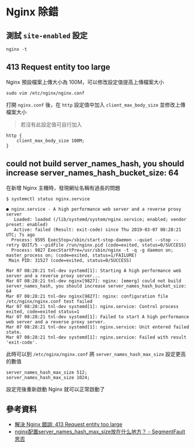 # Nginx 除錯

## 測試 `site-enabled` 設定

```
nginx -t
```

## 413 Request entity too large

Nginx 預設檔案上傳大小為 100M，可以修改設定值提高上傳檔案大小

```shell
sudo vim /etc/nginx/nginx.conf
```

打開 `nginx.conf` 後，在 `http` 設定值中加入 `client_max_body_size` 並修改上傳檔案大小

> 若沒有此設定值可自行加入

```
http {
    client_max_body_size 100M;
}
```

## could not build server_names_hash, you should increase server_names_hash_bucket_size: 64

在新增 Nginx 主機時，發現網址名稱有過長的問題


```
$ systemctl status nginx.service

● nginx.service - A high performance web server and a reverse proxy server
   Loaded: loaded (/lib/systemd/system/nginx.service; enabled; vendor preset: enabled)
   Active: failed (Result: exit-code) since Thu 2019-03-07 08:28:21 UTC; 7s ago
  Process: 9595 ExecStop=/sbin/start-stop-daemon --quiet --stop --retry QUIT/5 --pidfile /run/nginx.pid (code=exited, status=0/SUCCESS)
  Process: 9827 ExecStartPre=/usr/sbin/nginx -t -q -g daemon on; master_process on; (code=exited, status=1/FAILURE)
 Main PID: 31527 (code=exited, status=0/SUCCESS)

Mar 07 08:28:21 tnl-dev systemd[1]: Starting A high performance web server and a reverse proxy server...
Mar 07 08:28:21 tnl-dev nginx[9827]: nginx: [emerg] could not build server_names_hash, you should increase server_names_hash_bucket_size: 64
Mar 07 08:28:21 tnl-dev nginx[9827]: nginx: configuration file /etc/nginx/nginx.conf test failed
Mar 07 08:28:21 tnl-dev systemd[1]: nginx.service: Control process exited, code=exited status=1
Mar 07 08:28:21 tnl-dev systemd[1]: Failed to start A high performance web server and a reverse proxy server.
Mar 07 08:28:21 tnl-dev systemd[1]: nginx.service: Unit entered failed state.
Mar 07 08:28:21 tnl-dev systemd[1]: nginx.service: Failed with result 'exit-code'.
```

此時可以到 `/etc/nginx/nginx.conf` 將 `server_names_hash_max_size` 設定更高的數值

```
server_names_hash_max_size 512;
server_names_hash_max_size 1024;
```

設定完後重新啟動 Nginx 就可以正常啟動了

## 參考資料
* [解決 Nginx 錯誤: 413 Request entity too large](https://www.phpini.com/linux/fix-nginx-error-413-request-entity-too-large)
* [nginx配置server_names_hash_max_size放在什么地方？ - SegmentFault 思否](https://segmentfault.com/q/1010000004853184)
